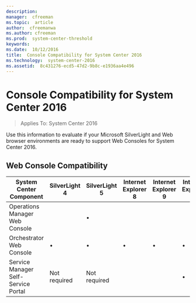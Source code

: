 ```yaml
---
description:  
manager:  cfreeman
ms.topic:  article
author:  cfreemanwa
ms.author: cfreeman
ms.prod:  system-center-threshold
keywords:  
ms.date:  10/12/2016
title:  Console Compatibility for System Center 2016
ms.technology:  system-center-2016
ms.assetid:  8c431276-ecd5-47d2-9b8c-e1936aa4e496
---
```


# Console Compatibility for System Center 2016

>Applies To: System Center 2016

Use this information to evaluate if your Microsoft SilverLight and Web browser environments are ready to support Web Consoles for System Center 2016.

## Web Console Compatibility

| System Center Component | SilverLight 4 | SilverLight 5 | Internet Explorer 8 | Internet Explorer 9 | Internet Explorer 10 | Internet Explorer 11 | Microsoft Edge | Mozilla Firefox | Google Chrome |
|---|---|---|---|---|---|---|---|---|---|
| Operations Manager Web Console | | &#8226; | | | | &#8226; | | | |
| Orchestrator Web Console | &#8226; | &#8226; | &#8226; | &#8226; | &#8226; | &#8226; | | | |
| Service Manager Self-Service Portal | Not required | Not required | | | &#8226; | &#8226; | &#8226; | Mozilla Firefox 42 and later | Google Chrome 46 and later |
